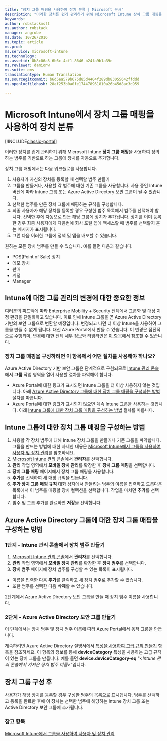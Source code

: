 ```yaml
---
title: "장치 그룹 매핑을 사용하여 장치 분류 | Microsoft 문서"
description: "이러한 장치를 쉽게 관리하기 위해 Microsoft Intune 장치 그룹 매핑을 사용하여 장치를 정의하는 범주에 그룹화할 수 있습니다."
keywords: 
author: robstackmsft
ms.author: robstack
manager: angrobe
ms.date: 10/26/2016
ms.topic: article
ms.prod: 
ms.service: microsoft-intune
ms.technology: 
ms.assetid: 8b8c06a3-6b6c-4cf1-8646-b24fa9b1a39e
ms.reviewer: damionw
ms.suite: ems
translationtype: Human Translation
ms.sourcegitcommit: b6d5ea579b675d85d4404f289db83055642ffddd
ms.openlocfilehash: 28af253b0a0fe174478961810a26b45d8ac3d959

---
```


# <a name="categorize-devices-with-device-group-mapping-in-microsoft-intune"></a>Microsoft Intune에서 장치 그룹 매핑을 사용하여 장치 분류

[!INCLUDE[classic-portal](../includes/classic-portal.md)]

이러한 장치를 쉽게 관리하기 위해 Microsoft Intune **장치 그룹 매핑**을 사용하여 정의하는 범주를 기반으로 하는 그룹에 장치를 자동으로 추가합니다. 

장치 그룹 매핑에서는 다음 워크플로를 사용합니다.
1. 사용자가 자신의 장치를 등록할 때 선택할 범주 만들기
2. 그룹을 만들거나, 사용할 각 범주에 대한 기존 그룹을 사용합니다. 사용 중인 Intune 버전에 따라 Intune 그룹 또는 Azure Active Directory 보안 그룹이 될 수 있습니다.
2. 선택한 범주를 만든 장치 그룹에 매핑하는 규칙을 구성합니다.
3. 최종 사용자가 해당 장치를 등록할 경우 구성한 범주 목록에서 범주를 선택해야 합니다. 선택한 후에 자동으로 만든 해당 그룹에 장치가 추가됩니다. 장치를 이미 등록한 경우 최종 사용자에게 다음번에 회사 포털 앱에 액세스할 때 범주를 선택할지 묻는 메시지가 표시됩니다.
4. 그런 다음 이러한 그룹에 정책 및 앱을 배포할 수 있습니다.

원하는 모든 장치 범주를 만들 수 있습니다. 예를 들면 다음과 같습니다.
* POS(Point of Sale) 장치
* 데모 장치
* 판매
* 계정
* Manager

## <a name="important-information-about-a-change-in-group-management-for-intune"></a>Intune에 대한 그룹 관리의 변경에 대한 중요한 정보

여러분의 피드백에 따라 Enterprise Mobility + Security 전체에서 그룹화 및 대상 지정 환경을 단일화하고 있습니다. 이로 인해 Intune 그룹을 곧 Azure Active Directory 기반의 보안 그룹으로 변환할 예정입니다. 변경되고 나면 더 이상 Intune을 사용하여 그룹을 만들 수 없게 됩니다. 대신 Azure Portal에서 만들 수 있습니다. 이 변경은 점진적으로 수행되며, 변경에 대한 전체 세부 정보와 타임라인은 [이 항목](use-groups-to-manage-users-and-devices-with-microsoft-intune.md)에서 참조할 수 있습니다.

### <a name="which-procedure-in-this-topic-should-you-use-to-configure-device-group-mapping"></a>장치 그룹 매핑을 구성하려면 이 항목에서 어떤 절차를 사용해야 하나요?

Azure Active Directory 기반 보안 그룹은 단계적으로 구현되므로 [Intune 관리 콘솔](https://manage.microsoft.com)에서 **그룹** 작업 영역을 열어 사용할 절차를 파악해야 합니다.

-  Azure Portal에 대한 링크가 표시되면 Intune 그룹을 더 이상 사용하지 않는 것입니다. 아래 [Azure Active Directory 그룹에 대한 장치 그룹 매핑을 구성하는 방법](/intune/deploy-use/categorize-devices-with-device-group-mapping-in-microsoft-intune#how-to-configure-device-group-mapping-for-azure-active-directory-groups) 절차를 따릅니다.
-  Azure Portal에 대한 링크가 표시되지 않으면 계속 Intune 그룹을 사용하는 것입니다. 아래 [Intune 그룹에 대한 장치 그룹 매핑을 구성하는 방법](/intune/deploy-use/categorize-devices-with-device-group-mapping-in-microsoft-intune#how-to-configure-device-group-mapping-for-intune-groups) 절차를 따릅니다.

## <a name="how-to-configure-device-group-mapping-for-intune-groups"></a>Intune 그룹에 대한 장치 그룹 매핑을 구성하는 방법
1. 사용할 각 장치 범주에 대해 Intune 장치 그룹을 만들거나 기존 그룹을 파악합니다. 그룹을 만드는 방법에 대한 자세한 내용은 [Microsoft Intune에서 그룹을 사용하여 사용자 및 장치 관리](use-groups-to-manage-users-and-devices-with-microsoft-intune.md)를 참조하세요.
2. [Microsoft Intune 관리 콘솔](https://manage.microsoft.com)에서 **관리자**를 선택합니다.
3. **관리** 작업 영역에서 **모바일 장치 관리**를 확장한 후 **장치 그룹 매핑**을 선택합니다.
4. **장치 그룹 매핑** 페이지에서 장치 그룹 매핑을 사용합니다.
5. **추가**를 선택하여 새 매핑 규칙을 만듭니다.
6. **추가 장치 그룹 매핑 규칙** 대화 상자에서 만들려는 범주의 이름을 입력하고 드롭다운 목록에서 이 범주를 매핑할 장치 컬렉션을 선택합니다. 작업을 마치면 **추가**를 선택합니다.
7. 범주 및 그룹 추가를 완료하면 **저장**을 선택합니다.



## <a name="how-to-configure-device-group-mapping-for-azure-active-directory-groups"></a>Azure Active Directory 그룹에 대한 장치 그룹 매핑을 구성하는 방법

### <a name="step-1---create-device-categories-in-the-intune-administration-console"></a>1단계 - Intune 관리 콘솔에서 장치 범주 만들기
1. [Microsoft Intune 관리 콘솔](https://manage.microsoft.com)에서 **관리자**를 선택합니다.
3. **관리** 작업 영역에서 **모바일 장치 관리**를 확장한 후 **장치 범주**를 선택합니다.
4. **장치 범주** 페이지에 장치 범주를 구성할 수 있는 목록이 표시됩니다. 
- 이름을 입력한 다음 **추가**를 클릭하고 새 장치 범주로 추가할 수 있습니다.
- 또한 범주를 선택한 다음 **삭제**할 수 있습니다.

2단계에서 Azure Active Directory 보안 그룹을 만들 때 장치 범주 이름을 사용합니다.

### <a name="step-2---create-azure-active-directory-security-groups"></a>2단계 - Azure Active Directory 보안 그룹 만들기

이 단계에서는 장치 범주 및 장치 범주 이름에 따라 Azure Portal에서 동적 그룹을 만듭니다.

계속하려면 Azure Active Directory 설명서에서 [특성을 사용하여 고급 규칙 만들기](https://azure.microsoft.com/en-us/documentation/articles/active-directory-accessmanagement-groups-with-advanced-rules/#using-attributes-to-create-rules-for-device-objects) 항목을 참조하세요.
이 항목의 정보를 통해 **deviceCategory** 특성을 사용하는 고급 규칙이 있는 장치 그룹을 만듭니다.
예를 들면 **device.deviceCategory-eq** "<*Intune 관리 콘솔에서 가져온 장치 범주 이름*>"입니다.


## <a name="after-you-configure-device-groups"></a>장치 그룹 구성 후

사용자가 해당 장치를 등록할 경우 구성한 범주의 목록으로 표시됩니다. 범주를 선택하고 등록을 완료한 후에 이 장치는 선택한 범주에 해당하는 Intune 장치 그룹 또는 Active Directory 보안 그룹에 추가됩니다.

### <a name="see-also"></a>참고 항목
[Microsoft Intune에서 그룹을 사용하여 사용자 및 장치 관리](use-groups-to-manage-users-and-devices-with-microsoft-intune.md)



<!--HONumber=Dec16_HO2-->


